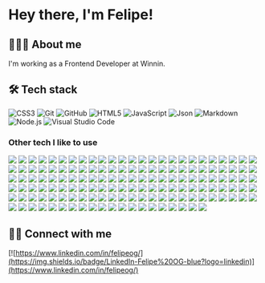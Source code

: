 # Hey there, I'm Felipe!

## 👨🏻‍💻 About me

I'm working as a Frontend Developer at Winnin.

## 🛠 Tech stack

![CSS3](https://img.shields.io/badge/-CSS3-333333?style=flat&logo=CSS3&logoColor=ffffff)
![Git](https://img.shields.io/badge/-Git-333333?style=flat&logo=git&logoColor=ffffff)
![GitHub](https://img.shields.io/badge/-GitHub-333333?style=flat&logo=github&logoColor=ffffff)
![HTML5](https://img.shields.io/badge/-HTML5-333333?style=flat&logo=HTML5&logoColor=ffffff)
![JavaScript](https://img.shields.io/badge/-JavaScript-333333?style=flat&logo=javascript&logoColor=ffffff)
![Json](https://img.shields.io/badge/-Json-333333?style=flat&logo=json&logoColor=ffffff)
![Markdown](https://img.shields.io/badge/-Markdown-333333?style=flat&logo=markdown&logoColor=ffffff)
![Node.js](https://img.shields.io/badge/-Node.js-333333?style=flat&logo=node.js&logoColor=ffffff)
![Visual Studio Code](https://img.shields.io/badge/-Visual%20Studio%20Code-333333?style=flat&logo=visual-studio-code&logoColor=ffffff)

### Other tech I like to use

[![](https://img.shields.io/badge/-@chakra--ui/react-333)](https://www.npmjs.com/package/@chakra-ui/react)
[![](https://img.shields.io/badge/-@emotion/react-333)](https://www.npmjs.com/package/@emotion/react)
[![](https://img.shields.io/badge/-@emotion/styled-333)](https://www.npmjs.com/package/@emotion/styled)
[![](https://img.shields.io/badge/-@hookform/resolvers-333)](https://www.npmjs.com/package/@hookform/resolvers)
[![](https://img.shields.io/badge/-@parcel/transformer--pug-333)](https://www.npmjs.com/package/@parcel/transformer-pug)
[![](https://img.shields.io/badge/-@parcel/transformer--sass-333)](https://www.npmjs.com/package/@parcel/transformer-sass)
[![](https://img.shields.io/badge/-@parcel/transformer--svg--react-333)](https://www.npmjs.com/package/@parcel/transformer-svg-react)
[![](https://img.shields.io/badge/-@pmmmwh/react--refresh--webpack--plugin-333)](https://www.npmjs.com/package/@pmmmwh/react-refresh-webpack-plugin)
[![](https://img.shields.io/badge/-@prettier/plugin--pug-333)](https://www.npmjs.com/package/@prettier/plugin-pug)
[![](https://img.shields.io/badge/-@prismicio/client-333)](https://www.npmjs.com/package/@prismicio/client)
[![](https://img.shields.io/badge/-@testing--library/dom-333)](https://www.npmjs.com/package/@testing-library/dom)
[![](https://img.shields.io/badge/-@testing--library/jest--dom-333)](https://www.npmjs.com/package/@testing-library/jest-dom)
[![](https://img.shields.io/badge/-@testing--library/react-333)](https://www.npmjs.com/package/@testing-library/react)
[![](https://img.shields.io/badge/-@testing--library/react--hooks-333)](https://www.npmjs.com/package/@testing-library/react-hooks)
[![](https://img.shields.io/badge/-@testing--library/user--event-333)](https://www.npmjs.com/package/@testing-library/user-event)
[![](https://img.shields.io/badge/-@typescript--eslint/eslint--plugin-333)](https://www.npmjs.com/package/@typescript-eslint/eslint-plugin)
[![](https://img.shields.io/badge/-@typescript--eslint/parser-333)](https://www.npmjs.com/package/@typescript-eslint/parser)
[![](https://img.shields.io/badge/-@unform/core-333)](https://www.npmjs.com/package/@unform/core)
[![](https://img.shields.io/badge/-@unform/web-333)](https://www.npmjs.com/package/@unform/web)
[![](https://img.shields.io/badge/-autoprefixer-333)](https://www.npmjs.com/package/autoprefixer)
[![](https://img.shields.io/badge/-axios-333)](https://www.npmjs.com/package/axios)
[![](https://img.shields.io/badge/-axios--mock--adapter-333)](https://www.npmjs.com/package/axios-mock-adapter)
[![](https://img.shields.io/badge/-babel--jest-333)](https://www.npmjs.com/package/babel-jest)
[![](https://img.shields.io/badge/-babel--loader-333)](https://www.npmjs.com/package/babel-loader)
[![](https://img.shields.io/badge/-babel--node-333)](https://www.npmjs.com/package/babel-node)
[![](https://img.shields.io/badge/-babel--preset--react--app-333)](https://www.npmjs.com/package/babel-preset-react-app)
[![](https://img.shields.io/badge/-browser--sync-333)](https://www.npmjs.com/package/browser-sync)
[![](https://img.shields.io/badge/-classnames-333)](https://www.npmjs.com/package/classnames)
[![](https://img.shields.io/badge/-copy--webpack--plugin-333)](https://www.npmjs.com/package/copy-webpack-plugin)
[![](https://img.shields.io/badge/-cors-333)](https://www.npmjs.com/package/cors)
[![](https://img.shields.io/badge/-cross--env-333)](https://www.npmjs.com/package/cross-env)
[![](https://img.shields.io/badge/-css--loader-333)](https://www.npmjs.com/package/css-loader)
[![](https://img.shields.io/badge/-css--minimizer--webpack--plugin-333)](https://www.npmjs.com/package/css-minimizer-webpack-plugin)
[![](https://img.shields.io/badge/-cssnano-333)](https://www.npmjs.com/package/cssnano)
[![](https://img.shields.io/badge/-date--fns-333)](https://www.npmjs.com/package/date-fns)
[![](https://img.shields.io/badge/-dayjs-333)](https://www.npmjs.com/package/dayjs)
[![](https://img.shields.io/badge/-dompurify-333)](https://www.npmjs.com/package/dompurify)
[![](https://img.shields.io/badge/-dotenv-333)](https://www.npmjs.com/package/dotenv)
[![](https://img.shields.io/badge/-eslint-333)](https://www.npmjs.com/package/eslint)
[![](https://img.shields.io/badge/-eslint--config--airbnb-333)](https://www.npmjs.com/package/eslint-config-airbnb)
[![](https://img.shields.io/badge/-eslint--config--airbnb--base-333)](https://www.npmjs.com/package/eslint-config-airbnb-base)
[![](https://img.shields.io/badge/-eslint--config--next-333)](https://www.npmjs.com/package/eslint-config-next)
[![](https://img.shields.io/badge/-eslint--config--prettier-333)](https://www.npmjs.com/package/eslint-config-prettier)
[![](https://img.shields.io/badge/-eslint--import--resolver--typescript-333)](https://www.npmjs.com/package/eslint-import-resolver-typescript)
[![](https://img.shields.io/badge/-eslint--plugin--import-333)](https://www.npmjs.com/package/eslint-plugin-import)
[![](https://img.shields.io/badge/-eslint--plugin--import--helpers-333)](https://www.npmjs.com/package/eslint-plugin-import-helpers)
[![](https://img.shields.io/badge/-eslint--plugin--jest-333)](https://www.npmjs.com/package/eslint-plugin-jest)
[![](https://img.shields.io/badge/-eslint--plugin--jest--dom-333)](https://www.npmjs.com/package/eslint-plugin-jest-dom)
[![](https://img.shields.io/badge/-eslint--plugin--jsx--a11y-333)](https://www.npmjs.com/package/eslint-plugin-jsx-a11y)
[![](https://img.shields.io/badge/-eslint--plugin--mithril-333)](https://www.npmjs.com/package/eslint-plugin-mithril)
[![](https://img.shields.io/badge/-eslint--plugin--prettier-333)](https://www.npmjs.com/package/eslint-plugin-prettier)
[![](https://img.shields.io/badge/-eslint--plugin--react-333)](https://www.npmjs.com/package/eslint-plugin-react)
[![](https://img.shields.io/badge/-eslint--plugin--react--hooks-333)](https://www.npmjs.com/package/eslint-plugin-react-hooks)
[![](https://img.shields.io/badge/-eslint--plugin--testing--library-333)](https://www.npmjs.com/package/eslint-plugin-testing-library)
[![](https://img.shields.io/badge/-express-333)](https://www.npmjs.com/package/express)
[![](https://img.shields.io/badge/-faunadb-333)](https://www.npmjs.com/package/faunadb)
[![](https://img.shields.io/badge/-file--loader-333)](https://www.npmjs.com/package/file-loader)
[![](https://img.shields.io/badge/-framer--motion-333)](https://www.npmjs.com/package/framer-motion)
[![](https://img.shields.io/badge/-glob-333)](https://www.npmjs.com/package/glob)
[![](https://img.shields.io/badge/-gulp-333)](https://www.npmjs.com/package/gulp)
[![](https://img.shields.io/badge/-gulp--babel-333)](https://www.npmjs.com/package/gulp-babel)
[![](https://img.shields.io/badge/-gulp--concat-333)](https://www.npmjs.com/package/gulp-concat)
[![](https://img.shields.io/badge/-gulp--htmlmin-333)](https://www.npmjs.com/package/gulp-htmlmin)
[![](https://img.shields.io/badge/-gulp--imagemin-333)](https://www.npmjs.com/package/gulp-imagemin)
[![](https://img.shields.io/badge/-gulp--postcss-333)](https://www.npmjs.com/package/gulp-postcss)
[![](https://img.shields.io/badge/-gulp--pug-333)](https://www.npmjs.com/package/gulp-pug)
[![](https://img.shields.io/badge/-gulp--sass-333)](https://www.npmjs.com/package/gulp-sass)
[![](https://img.shields.io/badge/-gulp--token--replace-333)](https://www.npmjs.com/package/gulp-token-replace)
[![](https://img.shields.io/badge/-gulp--uglify-333)](https://www.npmjs.com/package/gulp-uglify)
[![](https://img.shields.io/badge/-html--webpack--plugin-333)](https://www.npmjs.com/package/html-webpack-plugin)
[![](https://img.shields.io/badge/-husky-333)](https://www.npmjs.com/package/husky)
[![](https://img.shields.io/badge/-identity--obj--proxy-333)](https://www.npmjs.com/package/identity-obj-proxy)
[![](https://img.shields.io/badge/-isomorphic--dompurify-333)](https://www.npmjs.com/package/isomorphic-dompurify)
[![](https://img.shields.io/badge/-isomorphic--fetch-333)](https://www.npmjs.com/package/isomorphic-fetch)
[![](https://img.shields.io/badge/-jest-333)](https://www.npmjs.com/package/jest)
[![](https://img.shields.io/badge/-jest--coverage--badges-333)](https://www.npmjs.com/package/jest-coverage-badges)
[![](https://img.shields.io/badge/-jest--css--modules--transform-333)](https://www.npmjs.com/package/jest-css-modules-transform)
[![](https://img.shields.io/badge/-json--minimizer--webpack--plugin-333)](https://www.npmjs.com/package/json-minimizer-webpack-plugin)
[![](https://img.shields.io/badge/-json--server-333)](https://www.npmjs.com/package/json-server)
[![](https://img.shields.io/badge/-lint--staged-333)](https://www.npmjs.com/package/lint-staged)
[![](https://img.shields.io/badge/-live--server-333)](https://www.npmjs.com/package/live-server)
[![](https://img.shields.io/badge/-marked-333)](https://www.npmjs.com/package/marked)
[![](https://img.shields.io/badge/-mithril-333)](https://www.npmjs.com/package/mithril)
[![](https://img.shields.io/badge/-mobx-333)](https://www.npmjs.com/package/mobx)
[![](https://img.shields.io/badge/-mobx--react--lite-333)](https://www.npmjs.com/package/mobx-react-lite)
[![](https://img.shields.io/badge/-multer-333)](https://www.npmjs.com/package/multer)
[![](https://img.shields.io/badge/-nanoid-333)](https://www.npmjs.com/package/nanoid)
[![](https://img.shields.io/badge/-next-333)](https://www.npmjs.com/package/next)
[![](https://img.shields.io/badge/-next--connect-333)](https://www.npmjs.com/package/next-connect)
[![](https://img.shields.io/badge/-node--html--to--image-333)](https://www.npmjs.com/package/node-html-to-image)
[![](https://img.shields.io/badge/-node--sass-333)](https://www.npmjs.com/package/node-sass)
[![](https://img.shields.io/badge/-nodemon-333)](https://www.npmjs.com/package/nodemon)
[![](https://img.shields.io/badge/-parcel-333)](https://www.npmjs.com/package/parcel)
[![](https://img.shields.io/badge/-parcel--bundler-333)](https://www.npmjs.com/package/parcel-bundler)
[![](https://img.shields.io/badge/-parcel--plugin--static--files--copy-333)](https://www.npmjs.com/package/parcel-plugin-static-files-copy)
[![](https://img.shields.io/badge/-pixelmatch-333)](https://www.npmjs.com/package/pixelmatch)
[![](https://img.shields.io/badge/-plop-333)](https://www.npmjs.com/package/plop)
[![](https://img.shields.io/badge/-pngjs-333)](https://www.npmjs.com/package/pngjs)
[![](https://img.shields.io/badge/-polished-333)](https://www.npmjs.com/package/polished)
[![](https://img.shields.io/badge/-postcss-333)](https://www.npmjs.com/package/postcss)
[![](https://img.shields.io/badge/-postcss--modules-333)](https://www.npmjs.com/package/postcss-modules)
[![](https://img.shields.io/badge/-pre--commit-333)](https://www.npmjs.com/package/pre-commit)
[![](https://img.shields.io/badge/-prettier-333)](https://www.npmjs.com/package/prettier)
[![](https://img.shields.io/badge/-pretty--quick-333)](https://www.npmjs.com/package/pretty-quick)
[![](https://img.shields.io/badge/-prismic--dom-333)](https://www.npmjs.com/package/prismic-dom)
[![](https://img.shields.io/badge/-pug-333)](https://www.npmjs.com/package/pug)
[![](https://img.shields.io/badge/-query--string-333)](https://www.npmjs.com/package/query-string)
[![](https://img.shields.io/badge/-react-333)](https://www.npmjs.com/package/react)
[![](https://img.shields.io/badge/-react--app--polyfill-333)](https://www.npmjs.com/package/react-app-polyfill)
[![](https://img.shields.io/badge/-react--beautiful--dnd-333)](https://www.npmjs.com/package/react-beautiful-dnd)
[![](https://img.shields.io/badge/-react--dom-333)](https://www.npmjs.com/package/react-dom)
[![](https://img.shields.io/badge/-react--feather-333)](https://www.npmjs.com/package/react-feather)
[![](https://img.shields.io/badge/-react--hook--form-333)](https://www.npmjs.com/package/react-hook-form)
[![](https://img.shields.io/badge/-react--icons-333)](https://www.npmjs.com/package/react-icons)
[![](https://img.shields.io/badge/-react--modal-333)](https://www.npmjs.com/package/react-modal)
[![](https://img.shields.io/badge/-react--query-333)](https://www.npmjs.com/package/react-query)
[![](https://img.shields.io/badge/-react--refresh-333)](https://www.npmjs.com/package/react-refresh)
[![](https://img.shields.io/badge/-react--router--dom-333)](https://www.npmjs.com/package/react-router-dom)
[![](https://img.shields.io/badge/-react--scripts-333)](https://www.npmjs.com/package/react-scripts)
[![](https://img.shields.io/badge/-react--select-333)](https://www.npmjs.com/package/react-select)
[![](https://img.shields.io/badge/-react--test--renderer-333)](https://www.npmjs.com/package/react-test-renderer)
[![](https://img.shields.io/badge/-react--toastify-333)](https://www.npmjs.com/package/react-toastify)
[![](https://img.shields.io/badge/-sass-333)](https://www.npmjs.com/package/sass)
[![](https://img.shields.io/badge/-sass--loader-333)](https://www.npmjs.com/package/sass-loader)
[![](https://img.shields.io/badge/-semantic--ui--css-333)](https://www.npmjs.com/package/semantic-ui-css)
[![](https://img.shields.io/badge/-semantic--ui--react-333)](https://www.npmjs.com/package/semantic-ui-react)
[![](https://img.shields.io/badge/-style--loader-333)](https://www.npmjs.com/package/style-loader)
[![](https://img.shields.io/badge/-styled--components-333)](https://www.npmjs.com/package/styled-components)
[![](https://img.shields.io/badge/-supertest-333)](https://www.npmjs.com/package/supertest)
[![](https://img.shields.io/badge/-svg--jest-333)](https://www.npmjs.com/package/svg-jest)
[![](https://img.shields.io/badge/-swagger--ui--express-333)](https://www.npmjs.com/package/swagger-ui-express)
[![](https://img.shields.io/badge/-swiper-333)](https://www.npmjs.com/package/swiper)
[![](https://img.shields.io/badge/-ts--jest-333)](https://www.npmjs.com/package/ts-jest)
[![](https://img.shields.io/badge/-ts--node-333)](https://www.npmjs.com/package/ts-node)
[![](https://img.shields.io/badge/-ts--node--dev-333)](https://www.npmjs.com/package/ts-node-dev)
[![](https://img.shields.io/badge/-typescript-333)](https://www.npmjs.com/package/typescript)
[![](https://img.shields.io/badge/-unique--names--generator-333)](https://www.npmjs.com/package/unique-names-generator)
[![](https://img.shields.io/badge/-uuid-333)](https://www.npmjs.com/package/uuid)
[![](https://img.shields.io/badge/-web--vitals-333)](https://www.npmjs.com/package/web-vitals)
[![](https://img.shields.io/badge/-webpack-333)](https://www.npmjs.com/package/webpack)
[![](https://img.shields.io/badge/-webpack--cli-333)](https://www.npmjs.com/package/webpack-cli)
[![](https://img.shields.io/badge/-webpack--dev--server-333)](https://www.npmjs.com/package/webpack-dev-server)
[![](https://img.shields.io/badge/-whatwg--fetch-333)](https://www.npmjs.com/package/whatwg-fetch)
[![](https://img.shields.io/badge/-xstate-333)](https://www.npmjs.com/package/xstate)
[![](https://img.shields.io/badge/-yup-333)](https://www.npmjs.com/package/yup)

## 🤝🏻 Connect with me

[![https://www.linkedin.com/in/felipeog/](https://img.shields.io/badge/LinkedIn-Felipe%20OG-blue?logo=linkedin)](https://www.linkedin.com/in/felipeog/)
